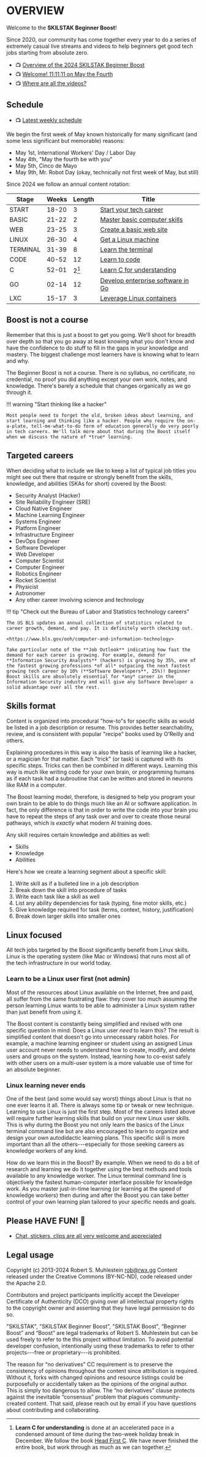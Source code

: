 # OVERVIEW

Welcome to the **SKILSTAK Beginner Boost**!

Since 2020, our community has come together every year to do a series of extremely casual live streams and videos to help beginners get good tech jobs starting from absolute zero.

* 📺 [Overview of the 2024 SKILSTAK Beginner Boost](https://youtu.be/JaQmGOBbuK0)
* 📺 [Welcome! 11:11:11 on May the Fourth](https://youtu.be/tXpscqjpqIM)
* 📺 [Where are all the videos?](https://youtu.be/xa1yZBivH0E)

## Schedule

* 📺 [Latest weekly schedule](https://youtu.be/6hlnCjXsGlA)

We begin the first week of May known historically for many significant (and some less significant but memorable) reasons:

* May 1st, International Workers' Day / Labor Day
* May 4th, "May the fourth be with you"
* May 5th, Cinco de Mayo
* May 9th, Mr. Robot Day (okay, technically not first week of May, but still)

Since 2024 we follow an annual content rotation:

Stage | Weeks | Length | Title
-|-|-|-
START    | 18-20 | 3     | [Start your tech career](start.md)
BASIC    | 21-22 | 2     | [Master basic computer skills](basic.md)
WEB      | 23-25 | 3     | [Create a basic web site](web.md)
LINUX    | 26-30 | 4     | [Get a Linux machine](linux.md)
TERMINAL | 31-39 | 8     | [Learn the terminal](term.md)
CODE     | 40-52 | 12    | [Learn to code](code.md)
C        | 52-01 | 2[^1] | [Learn C for understanding](c.md)
GO       | 02-14 | 12    | [Develop enterprise software in Go](go.md)
LXC      | 15-17 | 3     | [Leverage Linux containers](lxc.md)

[^1]: **Learn C for understanding** is done at an accelerated pace in a condensed amount of time during the two-week holiday break in December. We follow the book [Head First C](https://amzn.to/3UVanZe). We have never finished the entire book, but work through as much as we can together.

## Boost is not a course

Remember that this is just a boost to get you going. We'll shoot for breadth over depth so that you go away at least knowing what you don't know and have the confidence to do stuff to fill in the gaps in your knowledge and mastery. The biggest challenge most learners have is knowing what to learn and why.

The Beginner Boost is not a course. There is no syllabus, no certificate, no credential, no proof you did anything except your own work, notes, and knowledge. There's barely a schedule that changes organically as we go through it.

!!! warning "Start thinking like a hacker"

    Most people need to forget the old, broken ideas about learning, and start learning and thinking like a hacker. People who require the on-a-plate, tell-me-what-to-do form of education generally do very poorly in tech careers. We'll talk more about that during the Boost itself when we discuss the nature of *true* learning.

## Targeted careers

When deciding what to include we like to keep a list of typical job titles you might see out there that require or strongly benefit from the skills, knowledge, and abilities (SKAs for short) covered by the Boost:

* Security Analyst (Hacker)
* Site Reliability Engineer (SRE)
* Cloud Native Engineer
* Machine Learning Engineer
* Systems Engineer
* Platform Engineer
* Infrastructure Engineer
* DevOps Engineer
* Software Developer
* Web Developer
* Computer Scientist
* Computer Engineer
* Robotics Engineer
* Rocket Scientist
* Physicist
* Astronomer
* Any other career involving science and technology

!!! tip "Check out the Bureau of Labor and Statistics technology careers"

    The US BLS updates an annual collection of statistics related to career growth, demand, and pay. It is definitely worth checking out.

    <https://www.bls.gov/ooh/computer-and-information-technology>

    Take particular note of the **Job Outlook** indicating how fast the demand for each career is growing. For example, demand for **Information Security Analysts** (hackers) is growing by 35%, one of the fastest growing professions *of all* outpacing the next fastest growing tech career by 10% (**Software Developers**, 25%)! Beginner Boost skills are absolutely essential for *any* career in the Information Security industry and will give any Software Developer a solid advantage over all the rest.

## Skills format

Content is organized into procedural "how-to"s for specific skills as would be listed in a job description or resume. This provides better searchability, review, and is consistent with popular "recipe" books used by O'Reilly and others.

Explaining procedures in this way is also the basis of learning like a hacker, or a magician for that matter. Each "trick" (or task) is captured with its specific steps. Tricks can then be combined in different ways. Learning this way is much like writing code for your own brain, or programming humans as if each task had a subroutine that can be written and stored in neurons like RAM in a computer.

The Boost learning model, therefore, is designed to help you program your own brain to be able to do things much like an AI or software application. In fact, the only difference is that in order to write the code into your brain you have to repeat the steps of any task over and over to create those neural pathways, which is *exactly* what modern AI training does.

Any skill requires certain knowledge and abilities as well:

* Skills
* Knowledge
* Abilities

Here's how we create a learning segment about a specific skill:

1. Write skill as if a bulleted line in a job description
1. Break down the skill into procedure of tasks
1. Write each task like a skill as well
1. List any ability dependencies for task (typing, fine motor skills, etc.)
1. Give knowledge required for task (terms, context, history, justification)
1. Break down larger skills into smaller ones

## Linux focused

All tech jobs targeted by the Boost significantly benefit from Linux skills. Linux is the operating system (like Mac or Windows) that runs most all of the tech infrastructure in our world today.

### Learn to be a Linux user first (not admin)

Most of the resources about Linux available on the Internet, free and paid, all suffer from the same frustrating flaw: they cover too much assuming the person learning Linux wants to be able to administer a Linux system rather than just benefit from using it.

The Boost content is constantly being simplified and revised with one specific question in mind: Does a Linux user *need* to learn this? The result is simplified content that doesn't go into unnecessary rabbit holes. For example, a machine learning engineer or student using an assigned Linux user account never needs to understand how to create, modify, and delete users and groups on the system. Instead, learning how to co-exist safely with other users on a multi-user system is a more valuable use of time for an absolute beginner.

### Linux learning never ends

One of the best (and some would say worst) things about Linux is that no one ever learns it all. There is always some tip or tweak or new technique. Learning to use Linux is just the first step.
Most of the careers listed above will require further learning skills that build on your new Linux user skills. This is why during the Boost you not only learn the basics of the Linux terminal command line but are also encouraged to learn to organize and design your own autodidactic learning plans. This specific skill is more important than all the others---especially for those seeking careers as knowledge workers of any kind.

How do we learn this in the Boost? By example. When we need to do a bit of research and learning we do it together using the best methods and tools available to any knowledge worker. The Linux terminal command line is objectively the fastest human-computer interface possible for knowledge work. As you master just-in-time learning (or learning at the speed of knowledge workers) then during and after the Boost you can take better control of your own learning plan tailored to your specific needs and goals.

## Please HAVE FUN! 🎉

* [Chat, stickers, clips are all very welcome and appreciated](https://youtu.be/chux1oAhiis)

## Legal usage

Copyright (c) 2013-2024 Robert S. Muhlestein <rob@rwx.gg> Content released under the Creative Commons (BY-NC-ND), code released under the Apache 2.0.

Contributors and project participants implicitly accept the Developer Certificate of Authenticity (DCO) giving over all intellectual property rights to the copyright owner and asserting that they have legal permission to do so.

"SKILSTAK", "SKILSTAK Beginner Boost", "SKILSTAK Boost", “Beginner Boost” and “Boost” are legal trademarks of Robert S. Muhlestein but can be used freely to refer to the this project without limitation. To avoid potential developer confusion, intentionally using these trademarks to refer to other projects---free or proprietary---is prohibited.

The reason for “no derivatives” CC requirement is to preserve the consistency of opinions throughout the content since attribution is required. Without it, forks with changed opinions and resource listings could be purposefully or accidentally taken as the opinions of the original author. This is simply too dangerous to allow. The “no derivatives” clause protects against the inevitable “consensus” problem that plagues community-created content. That said, please reach out by email if you have questions about contributing and collaborating.
